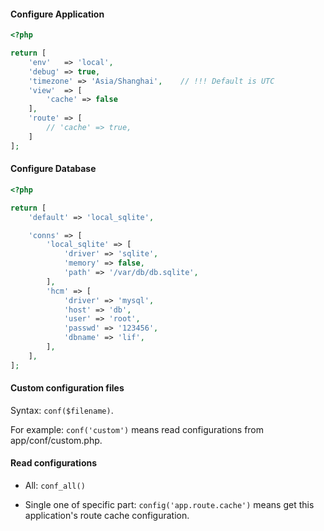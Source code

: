 #### Configure Application

``` php
<?php

return [
    'env'   => 'local',
    'debug' => true,
    'timezone' => 'Asia/Shanghai',    // !!! Default is UTC
    'view'  => [
        'cache' => false
    ],
    'route' => [
        // 'cache' => true,
    ]
];
```

#### Configure Database

``` php
<?php

return [
    'default' => 'local_sqlite',

    'conns' => [
        'local_sqlite' => [
            'driver' => 'sqlite',
            'memory' => false,
            'path' => '/var/db/db.sqlite',
        ],
        'hcm' => [
            'driver' => 'mysql',
            'host' => 'db',
            'user' => 'root',
            'passwd' => '123456',
            'dbname' => 'lif',
        ],
    ],
];
```

#### Custom configuration files

Syntax: `conf($filename)`.

For example: `conf('custom')` means read configurations from app/conf/custom.php.

#### Read configurations

- All: `conf_all()`

- Single one of specific part: `config('app.route.cache')` means get this application's route cache configuration.

